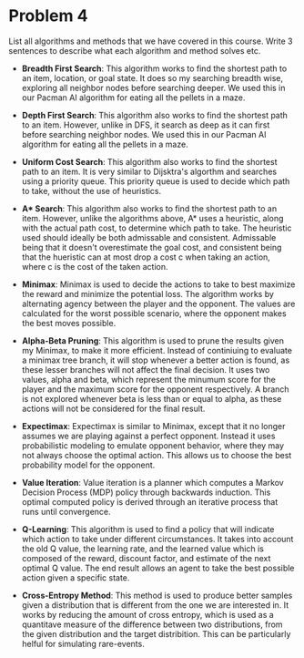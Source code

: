 # Problem 4

List all algorithms and methods that we have covered in this course. Write 3 sentences to describe what each algorithm and method solves etc.


- **Breadth First Search**: This algorithm works to find the shortest path to an item, location, or goal state. It does so my searching breadth wise, exploring all neighbor nodes before searching deeper. We used this in our Pacman AI algorithm for eating all the pellets in a maze.

- **Depth First Search**: This algorithm also works to find the shortest path to an item. However, unlike in DFS, it search as deep as it can first before searching neighbor nodes. We used this in our Pacman AI algorithm for eating all the pellets in a maze.

- **Uniform Cost Search**: This algorithm also works to find the shortest path to an item. It is very similar to Dijsktra's algorthm and searches using a priority queue. This priority queue is used to decide which path to take, without the use of heuristics. 

- **A\* Search**: This algorithm also works to find the shortest path to an item. However, unlike the algorithms above, A* uses a heuristic, along with the actual path cost, to determine which path to take. The heuristic used should ideally be both admissable and consistent. Admissable being that it doesn't overestimate the goal cost, and consistent being that the hueristic can at most drop a cost c when taking an action, where c is the cost of the taken action. 

- **Minimax**: Minimax is used to decide the actions to take to best maximize the reward and minimize the potential loss. The algorithm works by alternating agency between the player and the opponent. The values are calculated for the worst possible scenario, where the opponent makes the best moves possible.

- **Alpha-Beta Pruning**: This algorithm is used to prune the results given my Minimax, to make it more efficient. Instead of continiuing to evaluate a minimax tree branch, it will stop whenever a better action is found, as these lesser branches will not affect the final decision. It uses two values, alpha and beta, which represent the minumum score for the player and the maximum score for the opponent respectively. A branch is not explored whenever beta is less than or equal to alpha, as these actions will not be considered for the final result.

- **Expectimax**: Expectimax is similar to Minimax, except that it no longer assumes we are playing against a perfect opponent. Instead it uses probabilistic modeling to emulate opponent behavior, where they may not always choose the optimal action. This allows us to choose the best probability model for the opponent.

- **Value Iteration**: Value iteration is a planner which computes a Markov Decision Process (MDP) policy through backwards induction. This optimal computed policy is derived through an iterative process that runs until convergence. 

- **Q-Learning**: This algorithm is used to find a policy that will indicate which action to take under different circumstances. It takes into account the old Q value, the learning rate, and the learned value which is composed of the reward, discount factor, and estimate of the next optimal Q value. The end result allows an agent to take the best possible action given a specific state.

- **Cross-Entropy Method**: This method is used to produce better samples given a distribution that is different from the one we are interested in. It works by reducing the amount of cross entropy, which is used as a quantitave measure of the difference between two distributions, from the given distribution and the target distribition. This can be particularly helful for simulating rare-events.
